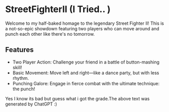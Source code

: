 # StreetFighterII (I Tried.. )

Welcome to my half-baked homage to the legendary Street Fighter II! This is a not-so-epic showdown featuring two players who can move around and punch each other like there's no tomorrow.

## Features
  * Two Player Action: Challenge your friend in a battle of button-mashing skill!
  * Basic Movement: Move left and right—like a dance party, but with less rhythm.
  * Punching Galore: Engage in fierce combat with the ultimate technique: the punch!

Yes I know its bad but guess what i got the grade.The above text was generated by ChatGPT :)

